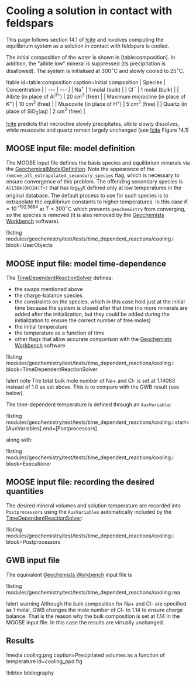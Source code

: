 # Cooling a solution in contact with feldspars

This page follows section 14.1 of [!cite](bethke_2007) and involves computing the equilibrium system as a solution in contact with feldspars is cooled.

The initial composition of the water is shown in [table:composition].  In addition, the "albite low" mineral is suppressed (its precipitation is disallowed).  The system is initialised at 300$^{\circ}$C and slowly cooled to 25$^{\circ}$C.

!table id=table:composition caption=Initial composition
| Species | Concentration |
| --- | --- |
| Na$^{+}$ | 1 molal (bulk) |
| Cl$^{-}$ | 1 molal (bulk) |
| Albite (in place of Al$^{3+}$) | 20 cm$^{3}$ (free) |
| Maximum microcline (in place of K$^{+}$) | 10 cm$^{3}$ (free) |
| Muscovite (in place of H$^{+}$) | 5 cm$^{3}$ (free) |
| Quartz (in place of SiO$_{2}$(aq) | 2 cm$^{3}$ (free) |

[!cite](bethke_2007) predicts that microcline slowly precipitates, albite slowly dissolves, while muscovite and quartz remain largely unchanged (see [!cite](bethke_2007) Figure 14.1)

## MOOSE input file: model definition

The MOOSE input file defines the basis species and equilibrium minerals via the [GeochemicalModelDefinition](GeochemicalModelDefinition.md).  Note the appearance of the `remove_all_extrapolated_secondary_species` flag, which is necessary to ensure convergence of this problem.  The offending secondary species is `Al13O4(OH)24(7+)` that has $\log_{10}K$ defined only at low temperatures in the original database.  The default process to use for such species is to extrapolate the equilibrium constants to higher temperatures.  In this case $K = 10^{-192.5684}$ at $T=300^{\circ}$C which prevents `geochemistry` from converging, so the species is removed (it is also removed by the [Geochemists Workbench](https://www.gwb.com/) software).

!listing modules/geochemistry/test/tests/time_dependent_reactions/cooling.i block=UserObjects

## MOOSE input file: model time-dependence

The [TimeDependentReactionSolver](AddTimeDependentReactionSolverAction.md) defines:

- the swaps mentioned above
- the charge-balance species
- the constraints on the species, which in this case hold just at the initial time because the system is closed after that time (no more minerals are added after the initialization, but they could be added during the initialization to ensure the correct number of free moles)
- the initial temperature
- the temperature as a function of time
- other flags that allow accurate comparison with the [Geochemists Workbench](https://www.gwb.com/) software

!listing modules/geochemistry/test/tests/time_dependent_reactions/cooling.i block=TimeDependentReactionSolver

!alert note
The total bulk mole number of Na+ and Cl- is set at 1.14093 instead of 1.0 as set above.  This is to compare with the GWB result (see below).

The time-dependent temperature is defined through an `AuxVariable`:

!listing modules/geochemistry/test/tests/time_dependent_reactions/cooling.i start=[AuxVariables] end=[Postprocessors]

along with:

!listing modules/geochemistry/test/tests/time_dependent_reactions/cooling.i block=Executioner

## MOOSE input file: recording the desired quantities

The desired mineral volumes and solution temperature are recorded into `Postprocessors` using the `AuxVariables` automatically included by the [TimeDependentReactionSolver](AddTimeDependentReactionSolverAction.md):

!listing modules/geochemistry/test/tests/time_dependent_reactions/cooling.i block=Postprocessors

## GWB input file

The equivalent [Geochemists Workbench](https://www.gwb.com/) input file is

!listing modules/geochemistry/test/tests/time_dependent_reactions/cooling.rea

!alert warning
Although the bulk composition for Na+ and Cl- are specified as 1 molal, GWB changes the mole number of Cl- to 1.14 to ensure charge balance.  That is the reason why the bulk composition is set at 1.14 in the MOOSE input file.  In this case the results are virtually unchanged.

## Results

!media cooling.png caption=Precipitated volumes as a function of temperature  id=cooling_ppd.fig






!bibtex bibliography